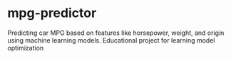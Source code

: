 # mpg-predictor
Predicting car MPG based on features like horsepower, weight, and origin using machine learning models. Educational project for learning model optimization
